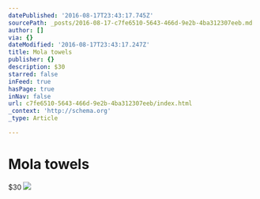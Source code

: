 ```yaml
---
datePublished: '2016-08-17T23:43:17.745Z'
sourcePath: _posts/2016-08-17-c7fe6510-5643-466d-9e2b-4ba312307eeb.md
author: []
via: {}
dateModified: '2016-08-17T23:43:17.247Z'
title: Mola towels
publisher: {}
description: $30
starred: false
inFeed: true
hasPage: true
inNav: false
url: c7fe6510-5643-466d-9e2b-4ba312307eeb/index.html
_context: 'http://schema.org'
_type: Article

---
```

# Mola towels

$30
![](https://the-grid-user-content.s3-us-west-2.amazonaws.com/d20d6426-03a4-406e-a4b3-f6a151365e2b.jpg)